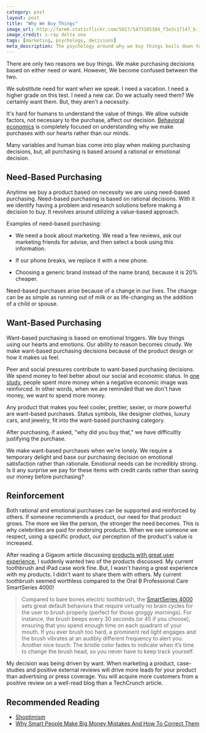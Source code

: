 ```yaml
---
category: post
layout: post
title: "Why We Buy Things"
image_url: http://farm6.staticflickr.com/5017/5473185104_f3e3c1f147_b.jpg
image_credit: x-ray delta one
tags: [marketing, psychology, decisions]
meta_description: The psychology around why we buy things boils down to either need or want based purchases.
---
```


There are only two reasons we buy things. We make purchasing decisions based on either need or want. However, We become confused between the two. 

We substitute need for want when we speak. I need a vacation. I need a higher grade on this test. I need a new car. Do we actually need them? We certainly want them.  But, they aren't a necessity.

It's hard for humans to understand the value of things. We allow outside factors, not necessary to the purchase, affect our decision. [Behavioral economics][2] is completely focused on understanding why we make purchases with our hearts rather than our minds.

Many variables and human bias come into play when making purchasing decisions, but, all purchasing is based around a rational or emotional decision.

## Need-Based Purchasing

Anytime we buy a product based on necessity we are using need-based purchasing. Need-based purchasing is based on rational decisions. With it we identify having a problem and research solutions before making a decision to buy. It revolves around utilizing a value-based approach.

Examples of need-based purchasing:

* We need a book about marketing. We read a few reviews, ask our marketing friends for advise, and then select a book using this information.

* If our phone breaks, we replace it with a new phone.

* Choosing a generic brand instead of the name brand, because it is 20% cheaper.

Need-based purchases arise because of a change in our lives. The change can be as simple as running out of milk or as life-changing as the addition of a child or spouse.

## Want-Based Purchasing

Want-based purchasing is based on emotional triggers. We buy things using our hearts and emotions. Our ability to reason becomes cloudy. We make want-based purchasing decisions because of the product design or how it makes us feel.

Peer and social pressures contribute to want-based purchasing decisions. We spend money to feel better about our social and economic status. In [one study][3], people spent more money when a negative economic image was reinforced. In other words, when we are reminded that we don't have money, we want to spend more money.

Any product that makes you feel cooler, prettier, sexier, or more powerful are want-based purchases. Status symbols, like designer clothes, luxury cars, and jewelry, fit into the want-based purchasing category.

After purchasing, if asked, "why did you buy that," we have difficultly justifying the purchase. 

We make want-based purchases when we're lonely. We require a temporary delight and base our purchasing decision on emotional satisfaction rather than rationale. Emotional needs can be incredibly strong. Is it any surprise we pay for these items with credit cards rather than saving our money before purchasing?

## Reinforcement
Both rational and emotional purchases can be supported and reinforced by others. If someone recommends a product, our need for that product grows. The more we like the person, the stronger the need becomes. This is why celebrities are paid for endorsing products. When we see someone we respect, using a specific product, our perception of the product's value is increased.

After reading a Gigaom article discussing [products with great user experience][1], I suddenly wanted two of the products discussed. My current toothbrush and iPad case work fine. But, I wasn't having a great experience with my products. I didn't want to share them with others. My current toothbrush seemed worthless compared to the Oral B Professional Care SmartSeries 4000!

> Compared to bare bones electric toothbrush, the [SmartSeries 4000][6] sets great default behaviors that require virtually no brain cycles for the user to brush properly (perfect for those groggy mornings). For instance, the brush beeps every 30 seconds (or 45 if you choose), ensuring that you spend enough time on each quadrant of your mouth. If you ever brush too hard, a prominent red light engages and the brush vibrates at an audibly different frequency to alert you. Another nice touch: The bristle color fades to indicate when it’s time to change the brush head, so you never have to keep track yourself.

My decision was being driven by want. When marketing a product, case-studies and positive external reviews will drive more leads for your product than advertising or press coverage. You will acquire more customers from a positive review on a well-read blog than a TechCrunch article.

## Recommended Reading

* [Shoptimism][5]
* [Why Smart People Make Big Money Mistakes And How To Correct Them][4]

[1]: http://gigaom.com/2012/12/16/five-products-that-get-the-user-experience-right/
[2]: http://en.wikipedia.org/wiki/Behavioral_economics
[3]: http://pss.sagepub.com/content/early/2011/11/04/0956797611419519.abstract?rss=1
[4]: http://www.amazon.com/gp/product/0684859386/ref=as_li_ss_tl?ie=UTF8&camp=1789&creative=390957&creativeASIN=0684859386&linkCode=as2&tag=breharsblo-20
[5]: http://www.amazon.com/gp/product/0743296257/ref=as_li_ss_tl?ie=UTF8&camp=1789&creative=390957&creativeASIN=0743296257&linkCode=as2&tag=breharsblo-20
[6]: http://www.amazon.com/gp/product/B008PEMR0O/ref=as_li_ss_tl?ie=UTF8&camp=1789&creative=390957&creativeASIN=B008PEMR0O&linkCode=as2&tag=breharsblo-20"
